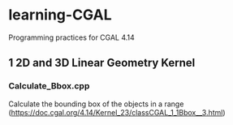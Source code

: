 # learning-CGAL
Programming practices for CGAL 4.14
## 1 2D and 3D Linear Geometry Kernel
### Calculate_Bbox.cpp
Calculate the bounding box of the objects in a range
(https://doc.cgal.org/4.14/Kernel_23/classCGAL_1_1Bbox__3.html)


